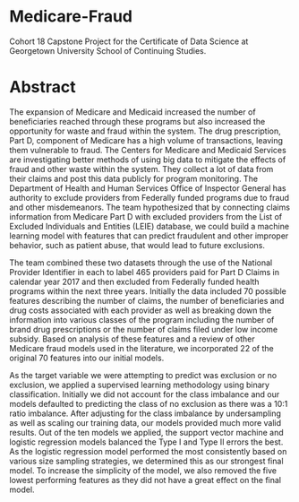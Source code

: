 # Medicare-Fraud
Cohort 18 Capstone Project for the Certificate of Data Science at Georgetown University School of Continuing Studies.

# Abstract
The expansion of Medicare and Medicaid increased the number of beneficiaries reached through these programs but also increased the opportunity for waste and fraud within the system. The drug prescription, Part D, component of Medicare has a high volume of transactions, leaving them vulnerable to fraud. The Centers for Medicare and Medicaid Services are investigating better methods of using big data to mitigate the effects of fraud and other waste within the system. They collect a lot of data from their claims and post this data publicly for program monitoring. The Department of Health and Human Services Office of Inspector General has authority to exclude providers from Federally funded programs due to fraud and other misdemeanors. The team hypothesized that by connecting claims information from Medicare Part D with excluded providers from the List of Excluded Individuals and Entities (LEIE) database, we could build a machine learning model with features that can predict fraudulent and other improper behavior, such as patient abuse, that would lead to future exclusions. 

The team combined these two datasets through the use of the National Provider Identifier in each to label 465 providers paid for Part D Claims in calendar year 2017 and then excluded from Federally funded health programs within the next three years. Initially the data included 70 possible features describing the number of claims, the number of beneficiaries and drug costs associated with each provider as well as breaking down the information into various classes of the program including the number of brand drug prescriptions or the number of claims filed under low income subsidy. Based on analysis of these features and a review of other Medicare fraud models used in the literature, we incorporated 22 of the original 70 features into our initial models. 

As the target variable we were attempting to predict was exclusion or no exclusion, we applied a supervised learning methodology using binary classification. Initially we did not account for the class imbalance and our models defaulted to predicting the class of no exclusion as there was a 10:1 ratio imbalance. After adjusting for the class imbalance by undersampling as well as scaling our training data, our models provided much more valid results. Out of the ten models we applied, the support vector machine and logistic regression models balanced the Type I and Type II errors the best. As the logistic regression model performed the most consistently based on various size sampling strategies, we determined this as our strongest final model. To increase the simplicity of the model, we also removed the five lowest performing features as they did not have a great effect on the final model.
